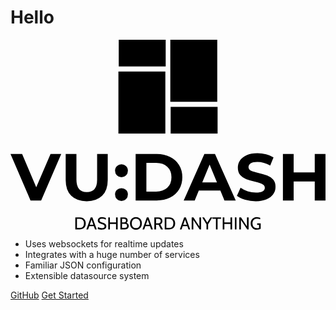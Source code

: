 # Hello

<svg class="logo" viewBox="0 0 176.08649 106.1699">
  <g transform="translate(-24.377661,-51.731245)">
    <g>
      <path d="M 52.739091,115.62048 41.50574,141.57211 H 35.573938 L 24.377661,115.62048 h 6.487909 l 7.896712,18.53688 8.007933,-18.53688 z" />
      <path d="m 66.978891,142.017 q -5.561064,0 -8.675261,-3.07712 -3.077122,-3.07713 -3.077122,-8.78649 v -14.53291 h 6.00595 v 14.31047 q 0,6.96987 5.783507,6.96987 2.817606,0 4.300557,-1.66832 1.48295,-1.70539 1.48295,-5.30155 v -14.31047 h 5.931803 v 14.53291 q 0,5.70936 -3.114196,8.78649 -3.077123,3.07712 -8.638188,3.07712 z" />
      <path d="m 86.409602,128.55922 q -1.520025,0 -2.55809,-1.03806 -1.038066,-1.03807 -1.038066,-2.59517 0,-1.59417 1.038066,-2.55809 1.038065,-1.00099 2.55809,-1.00099 1.520024,0 2.558089,1.00099 1.038066,0.96392 1.038066,2.55809 0,1.5571 -1.038066,2.59517 -1.038065,1.03806 -2.558089,1.03806 z m 0,13.30948 q -1.520025,0 -2.55809,-1.03806 -1.038066,-1.03807 -1.038066,-2.59517 0,-1.59417 1.038066,-2.55809 1.038065,-1.00099 2.55809,-1.00099 1.520024,0 2.558089,1.00099 1.038066,0.96392 1.038066,2.55809 0,1.5571 -1.038066,2.59517 -1.038065,1.03806 -2.558089,1.03806 z" />
      <path d="m 94.332957,115.62048 h 11.789453 q 4.22641,0 7.45183,1.63124 3.26249,1.59418 5.04203,4.523 1.81662,2.92883 1.81662,6.82158 0,3.89274 -1.81662,6.82157 -1.77954,2.92883 -5.04203,4.56007 -3.22542,1.59417 -7.45183,1.59417 H 94.332957 Z m 11.492863,21.02082 q 3.89275,0 6.19132,-2.15028 2.33565,-2.18735 2.33565,-5.89472 0,-3.70738 -2.33565,-5.85766 -2.29857,-2.18735 -6.19132,-2.18735 h -5.48691 v 16.09001 z" />
      <path d="m 141.69122,136.01105 h -12.04897 l -2.29858,5.56106 h -6.15424 l 11.56701,-25.95163 h 5.93181 l 11.60408,25.95163 h -6.30254 z m -1.89076,-4.56007 -4.11519,-9.93577 -4.11519,9.93577 z" />
      <path d="m 161.51178,142.017 q -3.07712,0 -5.96888,-0.81562 -2.85468,-0.8527 -4.59714,-2.18736 l 2.03905,-4.523 q 1.66832,1.22344 3.9669,1.96491 2.29857,0.74148 4.59714,0.74148 2.55809,0 3.78153,-0.74148 1.22343,-0.77855 1.22343,-2.03905 0,-0.92685 -0.74147,-1.52003 -0.70441,-0.63025 -1.85369,-1.00099 -1.11222,-0.37074 -3.04005,-0.81562 -2.9659,-0.7044 -4.85666,-1.40881 -1.89077,-0.7044 -3.2625,-2.2615 -1.33465,-1.55709 -1.33465,-4.15226 0,-2.2615 1.22343,-4.07811 1.22344,-1.85369 3.67031,-2.92883 2.48394,-1.07514 6.04302,-1.07514 2.48394,0 4.85666,0.59318 2.37272,0.59318 4.15226,1.7054 l -1.85368,4.56007 q -3.59616,-2.03906 -7.19231,-2.03906 -2.52102,0 -3.74446,0.81562 -1.18636,0.81563 -1.18636,2.15028 0,1.33466 1.37173,2.00199 1.40881,0.63025 4.26349,1.2605 2.9659,0.70441 4.85666,1.40881 1.89076,0.7044 3.22542,2.22442 1.37173,1.52003 1.37173,4.11519 0,2.22443 -1.26051,4.07812 -1.22344,1.81661 -3.70738,2.89175 -2.48394,1.07514 -6.04302,1.07514 z" />
      <path d="m 200.46415,115.62048 v 25.95163 h -6.00595 v -10.64017 h -11.78946 v 10.64017 h -6.00595 v -25.95163 h 6.00595 v 10.23236 h 11.78946 v -10.23236 z" />
    </g>
    <g transform="matrix(0.69851314,0,0,0.7944649,208.52468,40.27109)">
      <g>
        <rect y="14.424998" x="-177.00626" height="18.785416" width="37.570831" />
        <rect y="36.782299" x="-177.27081" height="43.65625" width="37.570835" />
      </g>
      <g transform="matrix(1,0,0,-1,41.539557,94.863551)">
        <rect y="14.424998" x="-177.00626" height="18.785416" width="37.570831" />
        <rect y="36.782299" x="-177.27081" height="43.65625" width="37.570835" />
      </g>
    </g>
    <g>
      <path d="m 60.611902,151.0302 h 2.492399 q 0.981562,0 1.741792,0.40418 0.76023,0.39455 1.183649,1.1644 0.423419,0.76023 0.423419,1.79953 0,1.0393 -0.423419,1.80916 -0.423419,0.76023 -1.183649,1.1644 -0.76023,0.39455 -1.741792,0.39455 h -2.492399 z m 2.492399,5.90863 q 1.12591,0 1.732169,-0.68325 0.615882,-0.69287 0.615882,-1.85727 0,-1.1644 -0.615882,-1.84765 -0.606259,-0.69286 -1.732169,-0.69286 h -1.578199 v 5.08103 z" />
      <path d="m 70.974544,155.94764 h -2.579008 l -0.644752,1.81878 h -0.962316 l 2.415414,-6.73622 h 0.962316 l 2.415414,6.73622 h -0.962316 z m -0.288695,-0.82759 -1.000809,-2.80996 -1.000809,2.80996 z" />
      <path d="m 75.336092,157.90114 q -0.596636,0 -1.212519,-0.13472 -0.615882,-0.1251 -0.991185,-0.29832 l 0.125101,-0.97194 q 0.481158,0.23096 1.087417,0.40417 0.606259,0.17322 1.202895,0.17322 0.673622,0 1.039302,-0.24058 0.375303,-0.2502 0.375303,-0.74098 0,-0.36568 -0.192463,-0.60626 -0.18284,-0.2502 -0.54852,-0.4138 -0.356057,-0.17321 -1.000809,-0.36568 -0.654375,-0.19246 -1.087418,-0.41379 -0.433042,-0.22134 -0.70249,-0.60626 -0.259826,-0.38493 -0.259826,-0.97194 0,-0.81797 0.625506,-1.31837 0.635129,-0.50041 1.780285,-0.50041 0.615882,0 1.164402,0.13472 0.558144,0.13473 0.97194,0.32719 l -0.09623,0.97194 q -0.538897,-0.31756 -1.039301,-0.46191 -0.500405,-0.14435 -1.039302,-0.14435 -0.625505,0 -1.000809,0.23096 -0.36568,0.23095 -0.36568,0.71211 0,0.32719 0.163594,0.5389 0.173217,0.21171 0.490781,0.36568 0.317565,0.14435 0.885331,0.31756 1.135533,0.34644 1.693677,0.8276 0.558143,0.47153 0.558143,1.30875 0,0.88533 -0.663998,1.38573 -0.663998,0.49078 -1.963125,0.49078 z" />
      <path d="m 79.031236,151.0302 h 0.9142 v 2.7811 h 3.425846 v -2.7811 h 0.914201 v 6.73622 h -0.914201 v -3.08904 h -3.425846 v 3.08904 h -0.9142 z" />
      <path d="m 89.194046,154.09999 q 0.635129,0.15397 0.971939,0.59664 0.336811,0.43304 0.336811,1.14516 0,0.89495 -0.57739,1.4146 -0.567766,0.51003 -1.568575,0.51003 h -2.540515 v -6.73622 h 2.126719 q 0.923823,0 1.424228,0.4138 0.510027,0.4138 0.510027,1.23177 0,0.48115 -0.173216,0.85646 -0.173217,0.3753 -0.510028,0.56776 z m -2.46353,-0.26944 h 1.097041 q 0.538897,0 0.817969,-0.21171 0.288695,-0.22134 0.288695,-0.77948 0,-0.55814 -0.288695,-0.76985 -0.279072,-0.22134 -0.817969,-0.22134 h -1.097041 z m 1.54933,3.10828 q 0.567766,0 0.894954,-0.27908 0.327187,-0.28869 0.327187,-0.84683 0,-1.15478 -1.222141,-1.15478 h -1.54933 v 2.28069 z" />
      <path d="m 94.502725,157.90114 q -0.962316,0 -1.722546,-0.43304 -0.750607,-0.43304 -1.174026,-1.22214 -0.423419,-0.79872 -0.423419,-1.84765 0,-1.04892 0.423419,-1.83802 0.423419,-0.79872 1.174026,-1.23177 0.76023,-0.43304 1.722546,-0.43304 0.962316,0 1.712923,0.43304 0.76023,0.43305 1.183649,1.23177 0.423419,0.7891 0.423419,1.83802 0,1.04893 -0.423419,1.84765 -0.423419,0.7891 -1.183649,1.22214 -0.750607,0.43304 -1.712923,0.43304 z m 0,-0.88533 q 0.750607,0 1.279881,-0.33681 0.529274,-0.34643 0.789099,-0.93345 0.269449,-0.59663 0.269449,-1.34724 0,-0.7506 -0.269449,-1.33762 -0.259825,-0.59663 -0.789099,-0.93344 -0.529274,-0.34644 -1.279881,-0.34644 -0.750606,0 -1.27988,0.34644 -0.529274,0.33681 -0.798723,0.93344 -0.259825,0.58702 -0.259825,1.33762 0,0.75061 0.259825,1.34724 0.269449,0.58702 0.798723,0.93345 0.529274,0.33681 1.27988,0.33681 z" />
      <path d="m 102.3438,155.94764 h -2.579011 l -0.644752,1.81878 h -0.962316 l 2.415409,-6.73622 h 0.96232 l 2.41541,6.73622 h -0.96231 z m -0.2887,-0.82759 -1.00081,-2.80996 -1.00081,2.80996 z" />
      <path d="m 104.78071,151.0302 h 2.18446 q 1.09704,0 1.71292,0.51003 0.61589,0.50041 0.61589,1.53971 0,1.34724 -1.17403,1.89576 l 1.51084,2.79072 h -1.11629 l -1.36649,-2.62712 h -1.40498 v 2.62712 h -0.96232 z m 2.17484,3.29113 q 0.67362,0 1.02968,-0.32719 0.35605,-0.32719 0.35605,-0.9142 0,-0.58701 -0.35605,-0.90458 -0.34644,-0.32719 -1.02968,-0.32719 h -1.21252 v 2.47316 z" />
      <path d="m 110.58844,151.0302 h 2.4924 q 0.98156,0 1.74179,0.40418 0.76023,0.39455 1.18365,1.1644 0.42342,0.76023 0.42342,1.79953 0,1.0393 -0.42342,1.80916 -0.42342,0.76023 -1.18365,1.1644 -0.76023,0.39455 -1.74179,0.39455 h -2.4924 z m 2.4924,5.90863 q 1.12591,0 1.73217,-0.68325 0.61588,-0.69287 0.61588,-1.85727 0,-1.1644 -0.61588,-1.84765 -0.60626,-0.69286 -1.73217,-0.69286 h -1.5782 v 5.08103 z" />
      <path d="m 123.22531,155.94764 h -2.57901 l -0.64475,1.81878 h -0.96232 l 2.41542,-6.73622 h 0.96231 l 2.41542,6.73622 h -0.96232 z m -0.2887,-0.82759 -1.00081,-2.80996 -1.0008,2.80996 z" />
      <path d="m 125.66223,151.0302 h 0.99118 l 3.31999,5.04254 v -5.04254 h 0.92383 v 6.73622 h -0.77948 l -3.54132,-5.32161 v 5.32161 h -0.9142 z" />
      <path d="m 137.21122,151.0302 -2.3673,3.8204 v 2.91582 h -0.9142 v -2.91582 l -2.37692,-3.8204 h 1.0393 l 1.78991,2.92545 1.78991,-2.92545 z" />
      <path d="m 139.21675,151.8578 h -1.96313 v -0.8276 h 4.84045 v 0.8276 h -1.96312 v 5.90862 h -0.9142 z" />
      <path d="m 143.01023,151.0302 h 0.9142 v 2.7811 h 3.42585 v -2.7811 h 0.9142 v 6.73622 h -0.9142 v -3.08904 h -3.42585 v 3.08904 h -0.9142 z" />
      <path d="m 149.79531,151.0302 h 0.9142 v 6.73622 h -0.9142 z" />
      <path d="m 152.25749,151.0302 h 0.99118 l 3.31999,5.04254 v -5.04254 h 0.92383 v 6.73622 h -0.77948 l -3.54132,-5.32161 v 5.32161 h -0.9142 z" />
      <path d="m 161.92997,157.90114 q -0.93345,0 -1.68405,-0.43304 -0.75061,-0.43304 -1.18365,-1.23176 -0.43305,-0.79873 -0.43305,-1.84765 0,-1.04893 0.44267,-1.83803 0.45229,-0.78909 1.24139,-1.22214 0.7891,-0.43304 1.79953,-0.43304 0.51003,0 1.00081,0.10586 0.5004,0.10585 0.89495,0.27907 l -0.0866,0.79872 q -0.93344,-0.35606 -1.78028,-0.35606 -0.83722,0 -1.40498,0.35606 -0.55815,0.34643 -0.83722,0.95269 -0.26945,0.59664 -0.26945,1.36649 0,1.21252 0.64476,1.94388 0.65437,0.73136 1.915,0.73136 0.26945,0 0.57739,-0.0385 0.30795,-0.0481 0.54852,-0.14435 v -1.67443 h -1.05854 v -0.82759 h 1.97275 v 3.00243 q -0.42342,0.23095 -1.02006,0.3753 -0.58701,0.13472 -1.27988,0.13472 z" />
    </g>
  </g>
</svg>

<script>
  svg {
    width: 33vw;
  }

  path, rect {
    fill: #000;
  }
</script>

- Uses websockets for realtime updates
- Integrates with a huge number of services
- Familiar JSON configuration
- Extensible datasource system

[GitHub](https://github.com/vudash/vudash)
[Get Started](#quick-start)